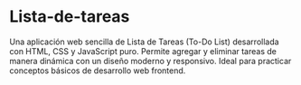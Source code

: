 # Lista-de-tareas
Una aplicación web sencilla de Lista de Tareas (To-Do List) desarrollada con HTML, CSS y JavaScript puro. Permite agregar y eliminar tareas de manera dinámica con un diseño moderno y responsivo. Ideal para practicar conceptos básicos de desarrollo web frontend.
